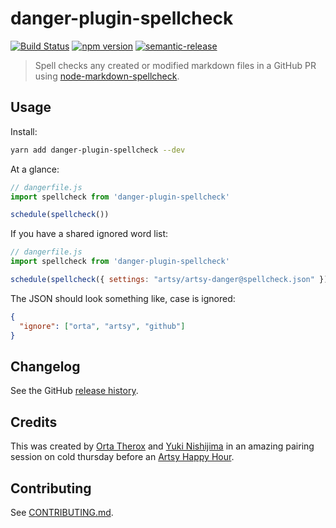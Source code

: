 # danger-plugin-spellcheck

[![Build Status](https://travis-ci.org/orta/danger-plugin-spellcheck.svg?branch=master)](https://travis-ci.org/orta/danger-plugin-spellcheck)
[![npm version](https://badge.fury.io/js/danger-plugin-spellcheck.svg)](https://badge.fury.io/js/danger-plugin-spellcheck)
[![semantic-release](https://img.shields.io/badge/%20%20%F0%9F%93%A6%F0%9F%9A%80-semantic--release-e10079.svg)](https://github.com/semantic-release/semantic-release)

> Spell checks any created or modified markdown files in a GitHub PR using [node-markdown-spellcheck](https://github.com/lukeapage/node-markdown-spellcheck).

## Usage

Install:

```sh
yarn add danger-plugin-spellcheck --dev
```

At a glance:

```js
// dangerfile.js
import spellcheck from 'danger-plugin-spellcheck'

schedule(spellcheck())
```

If you have a shared ignored word list:

```js
// dangerfile.js
import spellcheck from 'danger-plugin-spellcheck'

schedule(spellcheck({ settings: "artsy/artsy-danger@spellcheck.json" }))
```

The JSON should look something like, case is ignored:

```json
{
  "ignore": ["orta", "artsy", "github"]
}
```


## Changelog

See the GitHub [release history](https://github.com/orta/danger-plugin-spellcheck/releases).

## Credits

This was created by [Orta Therox](https://twitter.com/orta) and [Yuki Nishijima](https://twitter.com/yuki24) in an amazing pairing session on cold thursday before an [Artsy Happy Hour](https://github.com/artsy/meta/blob/master/meta/happy_hour.md).

## Contributing

See [CONTRIBUTING.md](contributing.md).
